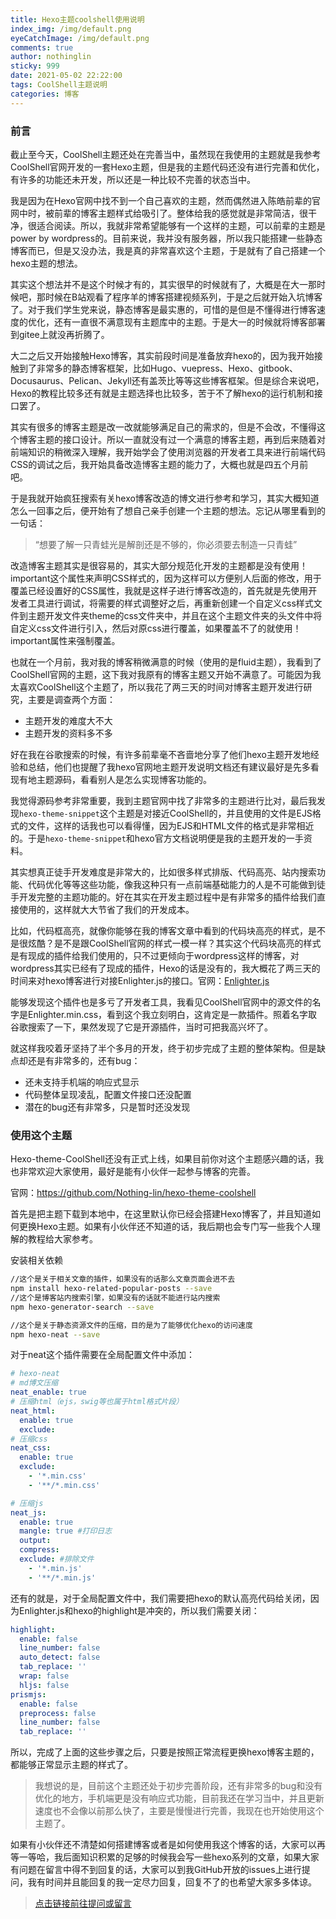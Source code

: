 ```yaml
---
title: Hexo主题coolshell使用说明
index_img: /img/default.png
eyeCatchImage: /img/default.png
comments: true
author: nothinglin
sticky: 999
date: 2021-05-02 22:22:00
tags: CoolShell主题说明
categories: 博客
---
```


### 前言

截止至今天，CoolShell主题还处在完善当中，虽然现在我使用的主题就是我参考CoolShell官网开发的一套Hexo主题，但是我的主题代码还没有进行完善和优化，有许多的功能还未开发，所以还是一种比较不完善的状态当中。

我是因为在Hexo官网中找不到一个自己喜欢的主题，然而偶然进入陈皓前辈的官网中时，被前辈的博客主题样式给吸引了。整体给我的感觉就是非常简洁，很干净，很适合阅读。所以，我就非常希望能够有一个这样的主题，可以前辈的主题是power by wordpress的。目前来说，我并没有服务器，所以我只能搭建一些静态博客而已，但是又没办法，我是真的非常喜欢这个主题，于是就有了自己搭建一个hexo主题的想法。

其实这个想法并不是这个时候才有的，其实很早的时候就有了，大概是在大一那时候吧，那时候在B站观看了程序羊的博客搭建视频系列，于是之后就开始入坑博客了。对于我们学生党来说，静态博客是最实惠的，可惜的是但是不懂得进行博客速度的优化，还有一直很不满意现有主题库中的主题。于是大一的时候就将博客部署到gitee上就没再折腾了。

大二之后又开始接触Hexo博客，其实前段时间是准备放弃hexo的，因为我开始接触到了非常多的静态博客框架，比如Hugo、vuepress、Hexo、gitbook、Docusaurus、Pelican、Jekyll还有盖茨比等等这些博客框架。但是综合来说吧，Hexo的教程比较多还有就是主题选择也比较多，苦于不了解hexo的运行机制和接口罢了。

其实有很多的博客主题是改一改就能够满足自己的需求的，但是不会改，不懂得这个博客主题的接口设计。所以一直就没有过一个满意的博客主题，再到后来随着对前端知识的稍微深入理解，我开始学会了使用浏览器的开发者工具来进行前端代码CSS的调试之后，我开始具备改造博客主题的能力了，大概也就是四五个月前吧。

于是我就开始疯狂搜索有关hexo博客改造的博文进行参考和学习，其实大概知道怎么一回事之后，便开始有了想自己亲手创建一个主题的想法。忘记从哪里看到的一句话：

> “想要了解一只青蛙光是解剖还是不够的，你必须要去制造一只青蛙”

改造博客主题其实是很容易的，其实大部分规范化开发的主题都是没有使用！important这个属性来声明CSS样式的，因为这样可以方便别人后面的修改，用于覆盖已经设置好的CSS属性，我就是这样子进行博客改造的，首先就是先使用开发者工具进行调试，将需要的样式调整好之后，再重新创建一个自定义css样式文件到主题开发文件夹theme的css文件夹中，并且在这个主题文件夹的头文件中将自定义css文件进行引入，然后对原css进行覆盖，如果覆盖不了的就使用！important属性来强制覆盖。

也就在一个月前，我对我的博客稍微满意的时候（使用的是fluid主题），我看到了CoolShell官网的主题，这下我对我原有的博客主题又开始不满意了。可能因为我太喜欢CoolShell这个主题了，所以我花了两三天的时间对博客主题开发进行研究，主要是调查两个方面：

- 主题开发的难度大不大
- 主题开发的资料多不多

好在我在谷歌搜索的时候，有许多前辈毫不吝啬地分享了他们hexo主题开发地经验和总结，他们也提醒了我hexo官网地主题开发说明文档还有建议最好是先多看现有地主题源码，看看别人是怎么实现博客功能的。

我觉得源码参考非常重要，我到主题官网中找了非常多的主题进行比对，最后我发现`hexo-theme-snippet`这个主题是对接近CoolShell的，并且使用的文件是EJS格式的文件，这样的话我也可以看得懂，因为EJS和HTML文件的格式是非常相近的。于是`hexo-theme-snippet`和hexo官方文档说明便是我的主题开发的一手资料。

其实想真正徒手开发难度是非常大的，比如很多样式排版、代码高亮、站内搜索功能、代码优化等等这些功能，像我这种只有一点前端基础能力的人是不可能做到徒手开发完整的主题功能的。好在其实在开发主题过程中是有非常多的插件给我们直接使用的，这样就大大节省了我们的开发成本。

比如，代码框高亮，就像你能够在我的博客文章中看到的代码块高亮的样式，是不是很炫酷？是不是跟CoolShell官网的样式一模一样？其实这个代码块高亮的样式是有现成的插件给我们使用的，只不过更倾向于wordpress这样的博客，对wordpress其实已经有了现成的插件，Hexo的话是没有的，我大概花了两三天的时间来对hexo博客进行对接Enlighter.js的接口。官网：[Enlighter.js](https://github.com/EnlighterJS/EnlighterJS)

能够发现这个插件也是多亏了开发者工具，我看见CoolShell官网中的源文件的名字是Enlighter.min.css，看到这个我立刻明白，这肯定是一款插件。照着名字取谷歌搜索了一下，果然发现了它是开源插件，当时可把我高兴坏了。

就这样我咬着牙坚持了半个多月的开发，终于初步完成了主题的整体架构。但是缺点却还是有非常多的，还有bug：

- 还未支持手机端的响应式显示
- 代码整体呈现凌乱，配置文件接口还没配置
- 潜在的bug还有非常多，只是暂时还没发现

### 使用这个主题

Hexo-theme-CoolShell还没有正式上线，如果目前你对这个主题感兴趣的话，我也非常欢迎大家使用，最好是能有小伙伴一起参与博客的完善。

官网：https://github.com/Nothing-lin/hexo-theme-coolshell

首先是把主题下载到本地中，在这里默认你已经会搭建Hexo博客了，并且知道如何更换Hexo主题。如果有小伙伴还不知道的话，我后期也会专门写一些我个人理解的教程给大家参考。

安装相关依赖

```bash
//这个是关于相关文章的插件，如果没有的话那么文章页面会进不去
npm install hexo-related-popular-posts --save
//这个是博客站内搜索引擎，如果没有的话就不能进行站内搜索
npm hexo-generator-search --save
```

```bash
//这个是关于静态资源文件的压缩，目的是为了能够优化hexo的访问速度
npm hexo-neat --save
```

对于neat这个插件需要在全局配置文件中添加：

```yml
# hexo-neat
# md博文压缩
neat_enable: true
# 压缩html（ejs，swig等也属于html格式片段）
neat_html:
  enable: true
  exclude:
# 压缩css
neat_css:
  enable: true
  exclude:
    - '*.min.css'
    - '**/*.min.css'

# 压缩js
neat_js:
  enable: true
  mangle: true #打印日志
  output:
  compress:
  exclude: #排除文件
    - '*.min.js'
    - '**/*.min.js'
```

还有的就是，对于全局配置文件中，我们需要把hexo的默认高亮代码给关闭，因为Enlighter.js和hexo的highlight是冲突的，所以我们需要关闭：

```yml
highlight:
  enable: false
  line_number: false
  auto_detect: false
  tab_replace: ''
  wrap: false
  hljs: false
prismjs:
  enable: false
  preprocess: false
  line_number: false
  tab_replace: ''
```

所以，完成了上面的这些步骤之后，只要是按照正常流程更换hexo博客主题的，都能够正常显示主题的样式了。

> 我想说的是，目前这个主题还处于初步完善阶段，还有非常多的bug和没有优化的地方，手机端更是没有响应式功能，目前我还在学习当中，并且更新速度也不会像以前那么快了，主要是慢慢进行完善，我现在也开始使用这个主题了。

如果有小伙伴还不清楚如何搭建博客或者是如何使用我这个博客的话，大家可以再等一等哈，我后面知识积累的足够的时候我会写一些hexo系列的文章，如果大家有问题在留言中得不到回复的话，大家可以到我GitHub开放的issues上进行提问，我有时间并且能回复的我一定尽力回复，回复不了的也希望大家多多体谅。

> [点击链接前往提问或留言](https://github.com/Nothinglin-Study-Project/Open-Issues/issues)